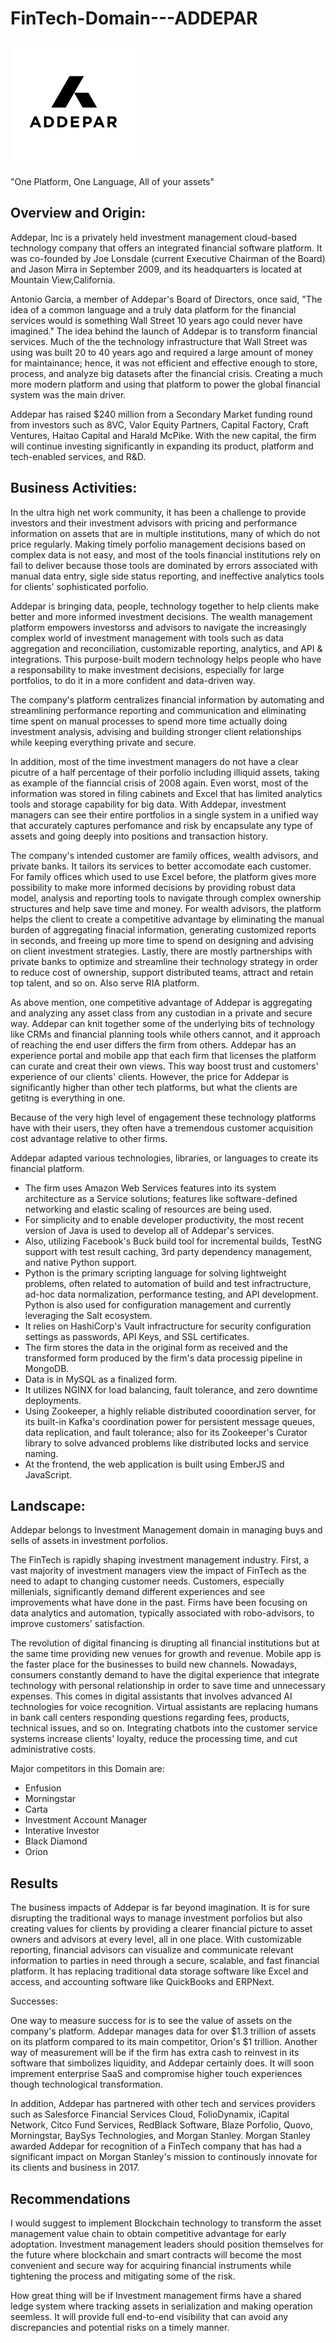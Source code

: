 # FinTech-Domain---ADDEPAR

![Addepar](https://github.com/H-chen19/FinTech-Domain---ADDEPAR/blob/master/Addepar_Logo.png)


"One Platform, One Language, All of your assets"

## Overview and Origin: 

Addepar, Inc is a privately held investment management cloud-based technology company that offers an integrated financial software platform. It was co-founded by Joe Lonsdale (current Executive Chairman of the Board) and Jason Mirra in September 2009, and its headquarters is located at Mountain View,California. 

Antonio Garcia, a member of Addepar's Board of Directors, once said, "The idea of a common language and a truly data platform for the financial services would is something Wall Street 10 years ago could never have imagined." The idea behind the launch of Addepar is to transform financial services. Much of the the technology infrastructure that Wall Street was using was built 20 to 40 years ago and required a large amount of money for maintainance; hence, it was not efficient and effective enough to store, process, and analyze big datasets after the financial crisis. Creating a much more modern platform and using that platform to power the global financial system was the main driver. 

Addepar has raised $240 million from a Secondary Market funding round from investors such as 8VC, Valor Equity Partners, Capital Factory, Craft Ventures, Haitao Capital and Harald McPike. With the new capital, the firm will continue investing significantly in expanding its product, platform and tech-enabled services, and R&D. 

## Business Activities:

In the ultra high net work community, it has been a challenge to provide investors and their investment advisors with pricing and performance information on assets that are in multiple institutions, many of which do not price regularly. Making timely porfolio management decisions based on complex data is not easy, and most of the tools financial institutions rely on fail to deliver because those tools are dominated by errors associated with manual data entry, sigle side status reporting, and ineffective analytics tools for clients' sophisticated porfolio.

Addepar is bringing data, people, technology together to help clients make better and more informed investment decisions. The wealth management platform empowers investorss and advisors to navigate the increasingly complex world of investment management with tools such as data aggregation and reconciliation, customizable reporting, analytics, and API & integrations. This purpose-built modern technology helps people who have a responsability to make investment decisions, especially for large portfolios, to do it in a more confident and data-driven way. 

The company's platform centralizes financial information by automating and streamlining performance reporting and communication and eliminating time spent on manual processes to spend more time actually doing investment analysis, advising and building stronger client relationships while keeping everything private and secure. 

In addition, most of the time investment managers do not have a clear picutre of a half percentage of their porfolio including illiquid assets, taking as example of the fianncial crisis of 2008 again. Even worst, most of the information was stored in filing cabinets and Excel that has limited analytics tools and storage capability for big data. With Addepar, investment managers can see their entire portfolios in a single system in a unified way that accurately captures perfomance and risk by encapsulate any type of assets and going deeply into positions and transaction history. 

The company's intended customer are family offices, wealth advisors, and private banks. It tailors its services to better accomodate each customer. For family offices which used to use Excel before, the platform gives more possibility to make more informed decisions by providing robust data model, analysis and reporting tools to navigate through complex ownership structures and help save time and money. For wealth advisors, the platform helps the client to create a competitive advantage by eliminating the manual burden of aggregating finacial information, generating customized reports in seconds, and freeing up more time to spend on designing and advising on client investment strategies. Lastly, there are mostly partnerships with private banks to optimize and streamline their technology strategy in order to reduce cost of ownership, support distributed teams, attract and retain top talent, and so on. Also serve RIA platform.

As above mention, one competitive advantage of Addepar is aggregating and analyzing any asset class from any custodian in a private and secure way. Addepar can knit together some of the underlying bits of technology like CRMs and financial planning tools while others cannot, and it approach of reaching the end user differs the firm from others. Addepar has an experience portal and mobile app that each firm that licenses the platform can curate and creat their own views. This way boost trust and customers' experience of our clients' clients. However, the price for Addepar is significantly higher than other tech platforms, but what the clients are getitng is everything in one. 

Because of the very high level of engagement these technology platforms have with their users, they often have a tremendous customer acquisition cost advantage relative to other firms.

Addepar adapted various technologies, libraries, or languages to create its financial platform. 
* The firm uses Amazon Web Services features into its system architecture as a Service solutions; features like software-defined networking and elastic scaling of resources are being used. 
* For simplicity and to enable developer productivity, the most recent version of Java is used to develop all of Addepar's services. 
* Also, utilizing Facebook's Buck build tool for incremental builds, TestNG support with test result caching, 3rd party dependency management, and native Python support. 
* Python is the primary scripting language for solving lightweight problems, often related to automation of build and test infractructure, ad-hoc data normalization, performance testing, and API development. Python is also used for configuration management and currently leveraging the Salt ecosystem.
* It relies on HashiCorp's Vault infractructure for security configuration settings as passwords, API Keys, and SSL certificates.
* The firm stores the data in the original form as received and the transformed form produced by the firm's data processig pipeline in MongoDB.
* Data is in MySQL as a finalized form. 
* It utilizes NGINX for load balancing, fault tolerance, and zero downtime deployments.
* Using Zookeeper, a highly reliable distributed cooordination server, for its built-in Kafka's coordination power for persistent message queues, data replication, and fault tolerance; also for its Zookeeper's Curator library to solve advanced problems like distributed locks and service naming.
* At the frontend, the web application is built using EmberJS and JavaScript.


## Landscape:

Addepar belongs to Investment Management domain in managing buys and sells of assets in investment porfolios. 

The FinTech is rapidly shaping investment management industry. First, a vast majority of investment managers view the impact of FinTech as the need to adapt to changing customer needs. Customers, especially millenials, significantly demand different experiences and see improvements what have done in the past. Firms have been focusing on data analytics and automation, typically associated with robo-advisors, to improve customers' satisfaction.

The revolution of digital financing is dirupting all financial institutions but at the same time providing new venues for growth and revenue. Mobile app is the faster place for the businesses to build new channels. Nowadays, consumers constantly demand to have the digital experience that integrate technology with personal relationship in order to save time and unnecessary expenses. This comes in digital assistants that involves advanced AI technologies for voice recognition. Virtual assistants are replacing humans in bank call centers responding questions regarding fees, products, technical issues, and so on. Integrating chatbots into the customer service systems increase clients' loyalty, reduce the processing time, and cut administrative costs. 

Major competitors in this Domain are:
* Enfusion
* Morningstar
* Carta
* Investment Account Manager
* Interative Investor
* Black Diamond
* Orion 

## Results

The business impacts of Addepar is far beyond imagination. It is for sure disrupting the traditional ways to manage investment porfolios but also creating values for clients by providing a clearer financial picture to asset owners and advisors at every level, all in one place. With customizable reporting, financial advisors can visualize and communicate relevant information to parties in need through a secure, scalable, and fast financial platform. It has replacing traditional data storage software like Excel and access, and accounting software like QuickBooks and ERPNext. 

 Successes:

 One way to measure success for is to see the value of assets on the company's platform. Addepar manages data for over $1.3 trillion of assets on its platform compared to its main competitor, Orion's $1 trillion. 
 Another way of measurement will be if the firm has extra cash to reinvest in its software that simbolizes liquidity, and Addepar certainly does. It will soon imprement enterprise SaaS and compromise higher touch experiences though technological transformation.

 In addition, Addepar has partnered with other tech and services providers such as Salesforce Financial Services Cloud, FolioDynamix, iCapital Network, Citco Fund Services, RedBlack Software, Blaze Porfolio, Quovo, Morningstar, BaySys Technologies, and Morgan Stanley. Morgan Stanley awarded Addepar for recognition of a FinTech company that has had a significant impact on Morgan Stanley's mission to continously innovate for its clients and business in 2017. 

## Recommendations 

I would suggest to implement Blockchain technology to transform the asset management value chain to obtain competitive advantage for early adoptation. Investment management leaders should position themselves for the future where blockchain and smart contracts will become the most convenient and secure way for acquiring financial instruments while tightening the process and mitigating some of the risk. 

How great thing will be if Investment management firms have a shared ledge system where tracking assets in serialization and making operation seemless. It will provide full end-to-end visibility that can avoid any discrepancies and potential risks on a timely manner. 



